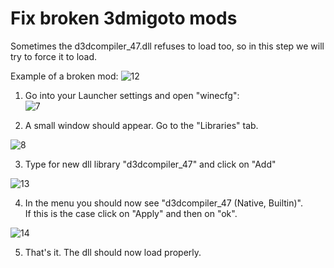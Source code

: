 # Fix broken 3dmigoto mods

Sometimes the d3dcompiler_47.dll refuses to load too, so in this step we will try to force it to load. 

Example of a broken mod:
![12](https://user-images.githubusercontent.com/54450456/213921934-bb4a2259-40b4-4acf-8525-826be8ac576c.png)

1. Go into your Launcher settings and open "winecfg":  
![7](https://user-images.githubusercontent.com/54450456/213914320-2ecf8bdf-1bfb-475a-9225-9c9b26370edf.png)

2. A small window should appear. Go to the "Libraries" tab.  

![8](https://user-images.githubusercontent.com/54450456/213914582-70e79040-9eff-4be5-978b-93cb468b53b7.png)

3. Type for new dll library "d3dcompiler_47" and click on "Add"  

![13](https://user-images.githubusercontent.com/54450456/213922676-c2b797ff-1da9-4335-9988-1fb99ac09979.png)

4. In the menu you should now see "d3dcompiler_47 (Native, Builtin)".  
   If this is the case click on "Apply" and then on "ok".
   
![14](https://user-images.githubusercontent.com/54450456/213922860-6fb433ab-01b8-40e5-b570-de0333db3534.png)

5. That's it. The dll should now load properly.
